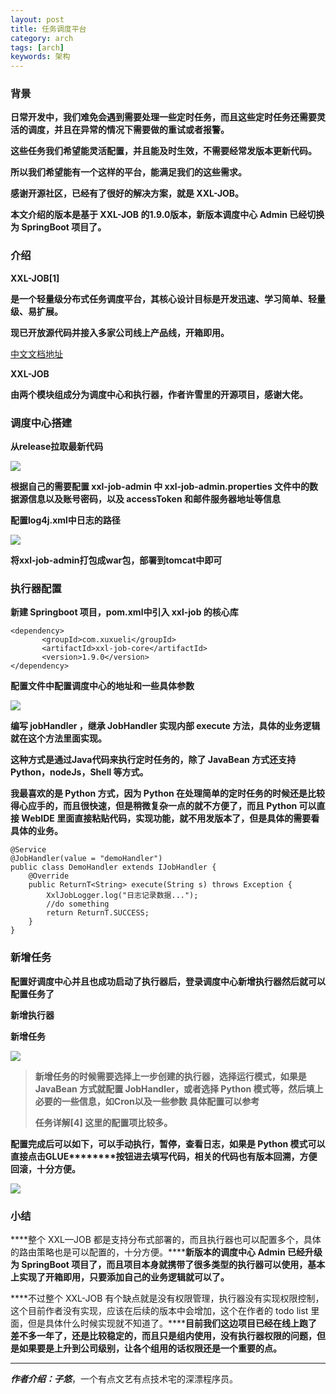 ```yaml
---
layout: post
title: 任务调度平台
category: arch
tags: [arch]
keywords: 架构
---
```




### 背景

****日常开发中，我们难免会遇到需要处理一些定时任务，而且这些定时任务还需要灵活的调度，并且在异常的情况下需要做的重试或者报警。****

****这些任务我们希望能灵活配置，并且能及时生效，不需要经常发版本更新代码。****

****所以我们希望能有一个这样的平台，能满足我们的这些需求。****

****感谢开源社区，已经有了很好的解决方案，就是 XXL-JOB。****

****本文介绍的版本是基于 XXL-JOB 的1.9.0版本，新版本调度中心 Admin 已经切换为 SpringBoot 项目了。****

### 介绍

****XXL-JOB[1]****

****是一个轻量级分布式任务调度平台，其核心设计目标是开发迅速、学习简单、轻量级、易扩展。****

****现已开放源代码并接入多家公司线上产品线，开箱即用。****


[中文文档地址](https://www.xuxueli.com/xxl-job/#/)

****XXL-JOB****

****由两个模块组成分为调度中心和执行器，作者许雪里的开源项目，感谢大佬。****

### 调度中心搭建

****从release拉取最新代码****

![](https://ziyekudeng.github.io/assets/images/2019/0714/xxl-job-knowledge/1.webp)

****根据自己的需要配置 xxl-job-admin 中 xxl-job-admin.properties 文件中的数据源信息以及账号密码，以及 accessToken 和邮件服务器地址等信息****

****配置log4j.xml中日志的路径****

![](https://ziyekudeng.github.io/assets/images/2019/0714/xxl-job-knowledge/2.webp)

****将xxl-job-admin打包成war包，部署到tomcat中即可****

### 执行器配置

****新建 Springboot 项目，pom.xml中引入 xxl-job 的核心库****
    
    <dependency>
           <groupId>com.xuxueli</groupId> 
           <artifactId>xxl-job-core</artifactId>
           <version>1.9.0</version>
    </dependency>

****配置文件中配置调度中心的地址和一些具体参数****

![](https://ziyekudeng.github.io/assets/images/2019/0714/xxl-job-knowledge/3.webp)

****编写 jobHandler ，继承 JobHandler 实现内部 execute 方法，具体的业务逻辑就在这个方法里面实现。****

****这种方式是通过Java代码来执行定时任务的，除了 JavaBean 方式还支持 Python，nodeJs，Shell 等方式。****

****我最喜欢的是 Python 方式，因为 Python 在处理简单的定时任务的时候还是比较得心应手的，而且很快速，但是稍微复杂一点的就不方便了，而且 Python 可以直接 WebIDE 里面直接粘贴代码，实现功能，就不用发版本了，但是具体的需要看具体的业务。****
   
    @Service
    @JobHandler(value = "demoHandler")
    public class DemoHandler extends IJobHandler {
        @Override
        public ReturnT<String> execute(String s) throws Exception {
            XxlJobLogger.log("日志记录数据...");
            //do something
            return ReturnT.SUCCESS;
        }
    }

### 新增任务

****配置好调度中心并且也成功启动了执行器后，登录调度中心新增执行器然后就可以配置任务了****

****新增执行器****

****新增任务****

![](https://ziyekudeng.github.io/assets/images/2019/0714/xxl-job-knowledge/4.webp)

> ****新增任务的时候需要选择上一步创建的执行器，选择运行模式，如果是 JavaBean 方式就配置 JobHandler，或者选择 Python 模式等，然后填上必要的一些信息，如Cron以及一些参数 具体配置可以参考****
> 
> ****任务详解[4] 这里的配置项比较多。****

****配********置完成后可以如下，可以手动执行，暂停，查看日志，如果是 Python 模式可以直接点击********GLUE********按钮进去填写代码，相关的代码也有版本回溯，方便回滚，十分方便。****

![](https://ziyekudeng.github.io/assets/images/2019/0714/xxl-job-knowledge/5.webp)

### 小结

****整个 XXL—JOB 都是支持分布式部署的，而且执行器也可以配置多个，具体的路由策略也是可以配置的，十分方便。********新版本的调度中心 Admin 已经升级为 SpringBoot 项目了，而且项目本身就携带了很多类型的执行器可以使用，基本上实现了开箱即用，只要添加自己的业务逻辑就可以了。****

****不过整个 XXL-JOB 有个缺点就是没有权限管理，执行器没有实现权限控制，这个目前作者没有实现，应该在后续的版本中会增加，这个在作者的 todo list 里面，但是具体什么时候实现就不知道了。********目前我们这边项目已经在线上跑了差不多一年了，还是比较稳定的，而且只是组内使用，没有执行器权限的问题，但是如果要是上升到公司级别，让各个组用的话权限还是一个重要的点。****

* * *

_**作者介绍：子悠**_，一个有点文艺有点技术宅的深漂程序员。


